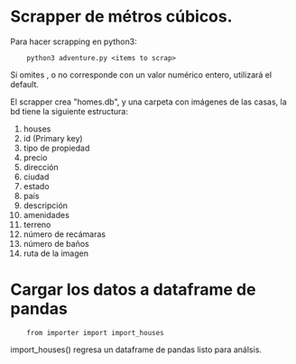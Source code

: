 # Scrapper de métros cúbicos.

Para hacer scrapping en python3:

		python3 adventure.py <items to scrap>
		
Si omites <items to scrap>, o no corresponde con un valor numérico entero, utilizará el default.

El scrapper crea "homes.db", y una carpeta con imágenes de las casas, la bd tiene la siguiente estructura:

1. houses
1. id (Primary key)
2. tipo de propiedad
3. precio
4. dirección
5. ciudad
6. estado
7. país
8. descripción
9. amenidades
10. terreno
11. número de recámaras
12. número de baños
13. ruta de la imagen

# Cargar los datos a dataframe de pandas


		from importer import import_houses
		
import_houses() regresa un dataframe de pandas listo para análsis.
